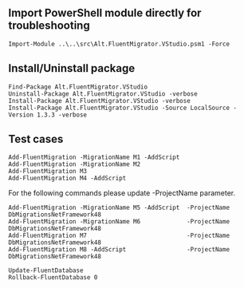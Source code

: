 ﻿## Import PowerShell module directly for troubleshooting
```
Import-Module ..\..\src\Alt.FluentMigrator.VStudio.psm1 -Force
```



## Install/Uninstall package
```
Find-Package Alt.FluentMigrator.VStudio
Uninstall-Package Alt.FluentMigrator.VStudio -verbose
Install-Package Alt.FluentMigrator.VStudio -verbose
Install-Package Alt.FluentMigrator.VStudio -Source LocalSource -Version 1.3.3 -verbose
```


## Test cases
```
Add-FluentMigration -MigrationName M1 -AddScript
Add-FluentMigration -MigrationName M2
Add-FluentMigration M3
Add-FluentMigration M4 -AddScript
```
For the following commands please update -ProjectName parameter.

```
Add-FluentMigration -MigrationName M5 -AddScript  -ProjectName DbMigrationsNetFramework48
Add-FluentMigration -MigrationName M6             -ProjectName DbMigrationsNetFramework48
Add-FluentMigration M7                            -ProjectName DbMigrationsNetFramework48
Add-FluentMigration M8 -AddScript                 -ProjectName DbMigrationsNetFramework48
```
```
Update-FluentDatabase
Rollback-FluentDatabase 0
```